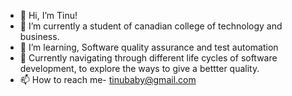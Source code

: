 - 👋 Hi, I’m Tinu!
- 👀 I’m currently a student of canadian college of technology and business.               
- 🌱 I’m learning, Software quality assurance and test automation
- 💞️ Currently navigating through different life cycles of software development, to explore the ways to give a bettter quality.
- 📫 How to reach me- tinubaby@gmail.com


